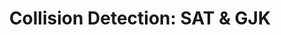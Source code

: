 ---
title: "Collision Detection: SAT & GJK"
description: 'DESCRIPTION'
datePublished: '7 June 2024'

series:
  seriesName: breadcrumbs-game-physics
  seriesNumber: 4
---
